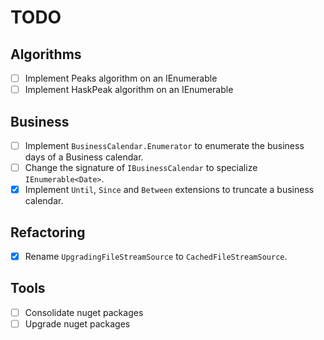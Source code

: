 # TODO

## Algorithms

- [ ] Implement Peaks algorithm on an IEnumerable<T>
- [ ] Implement HaskPeak algorithm on an IEnumerable<T>

## Business

- [ ] Implement `BusinessCalendar.Enumerator` to enumerate the business days of a Business calendar.
- [ ] Change the signature of `IBusinessCalendar` to specialize `IEnumerable<Date>`. 
- [x] Implement `Until`, `Since` and `Between` extensions to truncate a business calendar.

## Refactoring

- [x] Rename `UpgradingFileStreamSource` to `CachedFileStreamSource`.


## Tools

- [ ] Consolidate nuget packages
- [ ] Upgrade nuget packages
